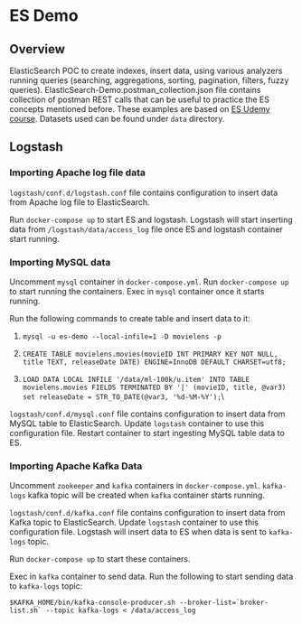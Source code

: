 # ES Demo

## Overview

ElasticSearch POC to create indexes, insert data, using various analyzers running queries (searching, aggregations, sorting, pagination, filters, fuzzy queries). ElasticSearch-Demo.postman_collection.json file contains collection of postman REST calls that can be useful to practice the ES concepts mentioned before. These examples are based on  [ES Udemy course](https://www.udemy.com/course/elasticsearch-7-and-elastic-stack/). 
Datasets used can be found under `data` directory.

## Logstash

### Importing Apache log file data

`logstash/conf.d/logstash.conf` file contains configuration to insert data from Apache log file to ElasticSearch.

Run `docker-compose up` to start ES and logstash. Logstash will start inserting data from `/logstash/data/access_log` file once ES and logstash container start running.

### Importing MySQL data

Uncomment `mysql` container in `docker-compose.yml`. Run `docker-compose up` to start running the containers. Exec in `mysql` container once it starts running.

Run the following commands to create table and insert data to it:

1. ```mysql -u es-demo --local-infile=1 -D movielens -p```

1. ```CREATE TABLE movielens.movies(movieID INT PRIMARY KEY NOT NULL, title TEXT, releaseDate DATE) ENGINE=InnoDB DEFAULT CHARSET=utf8;```
   
1.  ```LOAD DATA LOCAL INFILE '/data/ml-100k/u.item' INTO TABLE movielens.movies FIELDS TERMINATED BY '|' (movieID, title, @var3) set releaseDate = STR_TO_DATE(@var3, '%d-%M-%Y');```\

`logstash/conf.d/mysql.conf` file contains configuration to insert data from MySQL table to ElasticSearch. Update `logstash` container to use this configuration file. Restart container to start ingesting MySQL table data to ES.

### Importing Apache Kafka Data

Uncomment `zookeeper` and `kafka` containers in `docker-compose.yml`. `kafka-logs` kafka topic will be created when `kafka` container starts running.

`logstash/conf.d/kafka.conf` file contains configuration to insert data from Kafka topic to ElasticSearch. Update `logstash` container to use this configuration file. Logstash will insert data to ES when data is sent to `kafka-logs` topic.

Run `docker-compose up` to start these containers.

Exec in `kafka` container to send data. Run the following to start sending data to `kafka-logs` topic:

```
$KAFKA_HOME/bin/kafka-console-producer.sh --broker-list=`broker-list.sh` --topic kafka-logs < /data/access_log
```